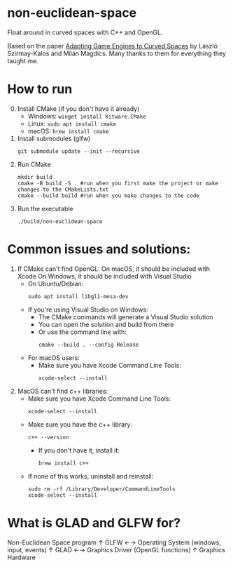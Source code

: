 # non-euclidean-space

Float around in curved spaces with C++ and OpenGL.

Based on the paper [Adapting Game Engines to Curved Spaces](https://link.springer.com/article/10.1007/s00371-021-02303-2) by László Szirmay-Kalos and Milán Magdics. Many thanks to them for everything they taught me.

# How to run

0. Install CMake (if you don't have it already)
    - Windows: ```winget install Kitware.CMake```
    - Linux: ```sudo apt install cmake```
    - macOS: ```brew install cmake```
1. Install submodules (glfw)
    ```
    git submodule update --init --recursive
    ```
2. Run CMake
    ```
    mkdir build
    cmake -B build -S . #run when you first make the project or make changes to the CMakeLists.txt
    cmake --build build #run when you make changes to the code
    ```
3. Run the executable
    ```
    ./build/non-euclidean-space
    ```


# Common issues and solutions:
1. If CMake can't find OpenGL:
    On macOS, it should be included with Xcode
    On Windows, it should be included with Visual Studio
    - On Ubuntu/Debian:
        ```
        sudo apt install libgl1-mesa-dev
        ```
    - If you're using Visual Studio on Windows:
        - The CMake commands will generate a Visual Studio solution
        - You can open the solution and build from there
        - Or use the command line with:
            ```
            cmake --build . --config Release
            ```
    - For macOS users:
        - Make sure you have Xcode Command Line Tools:
            ```
            xcode-select --install
            ```
2. MacOS can't find c++ libraries:
    - Make sure you have Xcode Command Line Tools:
        ```
        xcode-select --install
        ```
    - Make sure you have the c++ library:
        ```
        c++ --version
        ```
        - If you don't have it, install it:
            ```
            brew install c++
            ```
    - If none of this works, uninstall and reinstall:
        ```
        sudo rm -rf /Library/Developer/CommandLineTools
        xcode-select --install
        ```

# What is GLAD and GLFW for?
  Non-Euclidean Space program
     ↑
    GLFW  ←→  Operating System (windows, input, events)
     ↑
    GLAD  ←→  Graphics Driver (OpenGL functions)
     ↑
  Graphics Hardware